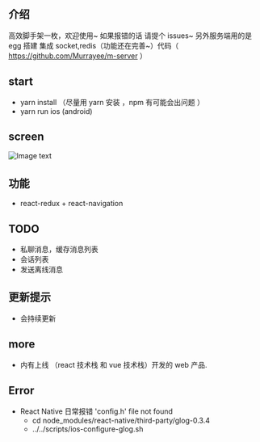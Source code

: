 ## 介绍

高效脚手架一枚，欢迎使用~
如果报错的话 请提个 issues~
另外服务端用的是 egg 搭建 集成 socket,redis（功能还在完善~）代码（ https://github.com/Murrayee/m-server ）

## start

* yarn install （尽量用 yarn 安装 ，npm 有可能会出问题 ）
* yarn run ios (android)

## screen

![Image text](./src/assets/Untitled.gif)

## 功能

* react-redux + react-navigation

## TODO

* 私聊消息，缓存消息列表
* 会话列表
* 发送离线消息

## 更新提示

* 会持续更新

## more

* 内有上线 （react 技术栈 和 vue 技术栈）开发的 web 产品.

## Error

* React Native 日常报错 'config.h' file not found
  * cd node_modules/react-native/third-party/glog-0.3.4
  * ../../scripts/ios-configure-glog.sh
